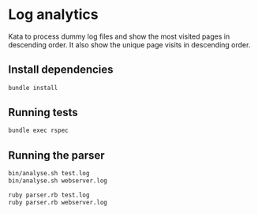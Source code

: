 # Log analytics

Kata to process dummy log files and show the most visited pages in descending order.
It also show the unique page visits in descending order.

## Install dependencies
```bash
bundle install
```

## Running tests
```bash
bundle exec rspec
```

## Running the parser
```bash
bin/analyse.sh test.log
bin/analyse.sh webserver.log

ruby parser.rb test.log
ruby parser.rb webserver.log
```
